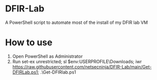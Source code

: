 # DFIR-Lab
A PowerShell script to automate most of the install of my DFIR lab VM

# How to use
1. Open PowerShell as Administrator
2. Run set-ex unrestricted; sl $env:USERPROFILE\Downloads\; iwr https://raw.githubusercontent.com/netsecninja/DFIR-Lab/main/Get-DFIRLab.ps1; .\Get-DFIRlab.ps1
